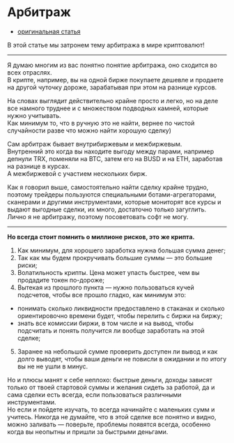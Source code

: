 # Арбитраж
- [оригинальная статья](https://teletype.in/@greezblog/arbitrazh_3.11)

В этой статье мы затронем тему арбитража в мире криптовалют!

---

Я думаю многим из вас понятно понятие арбитража, оно сходится во всех отраслях.  
В крипте, например, вы на одной бирже покупаете дешевле и продаете на другой чуточку дороже, зарабатывая при этом на разнице курсов.

На словах выглядит действительно крайне просто и легко, но на деле все намного труднее и с множеством подводных камней, которые нужно учитывать.  
Как минимум то, что в ручную это не найти, вернее по чистой случайности разве что можно найти хорошую сделку)

Сам арбитраж бывает внутрибиржевым и межбиржевым.  
Внутренний это когда вы находите выгоду между парами, например депнули TRX, поменяли на BTC, затем его на BUSD и на ETH, заработав на разнице в курсах.  
А межбиржевой с участием нескольких бирж.

Как я говорил выше, самостоятельно найти сделку крайне трудно, поэтому трейдеры пользуются специальными ботами-агрегаторами, сканерами и другими инструментами, которые мониторят все курсы и выдают выгодные сделки, их много, достаточно только загуглить. Лично я не арбитражу, поэтому посоветовать софт не могу.

---

**Но всегда стоит помнить о миллионе рисков, это же крипта.**  
1) Как минимум, для хорошего заработка нужна большая сумма денег;  
2) Так как мы будем прокручивать большие суммы — это большие риски;  
3) Волатильность крипты. Цена может упасть быстрее, чем вы продадите токен по-дороже;  
4) Вытекая из прошлого пункта — нужно пользоваться кучей подсчетов, чтобы все прошло гладко, как минимум это:  
- понимать сколько ликвидности предоставлено в стаканах и сколько ориентировочно времени будет, чтобы перелить с биржи на биржу;  
- знать все комиссии биржи, в том числе и на вывод, чтобы подсчитать и понять получится ли вообще заработать на этой сделке;  
5) Заранее на небольшой сумме проверить доступен ли вывод и как долго выводят, чтобы ваши деньги не повисли в ожидании и по итогу вы не не ушли в минус.

Но и плюсы манят к себе неплохо: быстрые деньги, доходы зависят только от твоей стартовой суммы и желания сидеть за работой, да и сама сделки есть всегда, если пользоваться различными инструментами.  
Но если и пойдете изучать, то всегда начинайте с маленьких сумм и учитесь. Никогда не думайте, что в этой сделке все понятно и видно, можно заливать — поверьте, проблемы появятся всегда, особенно когда вы неопытны и пришли за быстрыми деньгами.